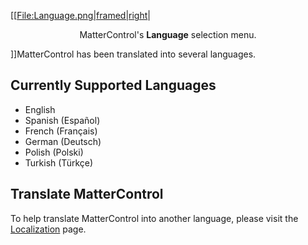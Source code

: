 \[\[[File:Language.png|framed|right](File:Language.png%7Cframed%7Cright)|

<center>

MatterControl's **Language** selection menu.

</center>

\]\]MatterControl has been translated into several languages.

## Currently Supported Languages

  - English
  - Spanish (Español)
  - French (Français)
  - German (Deutsch)
  - Polish (Polski)
  - Turkish (Türkçe)

## Translate MatterControl

To help translate MatterControl into another language, please visit the
[Localization](Localization "wikilink") page.
